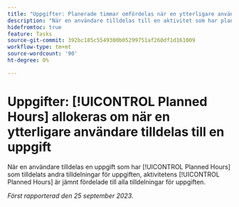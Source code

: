 ```yaml
---
title: "Uppgifter: Planerade timmar omfördelas när en ytterligare användare tilldelas till en uppgift."
description: "När en användare tilldelas till en aktivitet som har planerade timmar tilldelade till andra tilldelningar för aktiviteten, fördelas aktivitetens planerade timmar jämnt till alla tilldelningar för aktiviteten. "
hidefromtoc: true
feature: Tasks
source-git-commit: 392bc185c5549300b05299751af260df1d161009
workflow-type: tm+mt
source-wordcount: '90'
ht-degree: 0%

---
```



# Uppgifter: [!UICONTROL Planned Hours] allokeras om när en ytterligare användare tilldelas till en uppgift

När en användare tilldelas en uppgift som har [!UICONTROL Planned Hours] som tilldelats andra tilldelningar för uppgiften, aktivitetens [!UICONTROL Planned Hours] är jämnt fördelade till alla tilldelningar för uppgiften.

_Först rapporterad den 25 september 2023._
